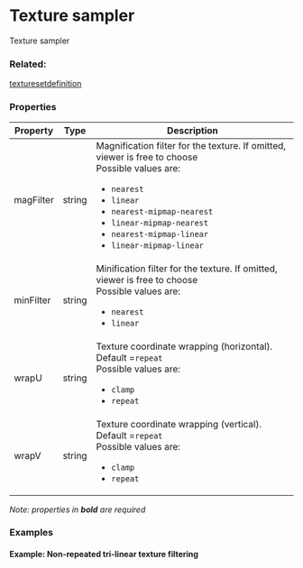 # Texture sampler

Texture sampler

### Related:

[texturesetdefinition](texturesetdefinition.md)
### Properties

| Property | Type | Description |
| --- | --- | --- |
| magFilter | string | Magnification filter for the texture. If omitted, viewer is free to choose<div>Possible values are:<ul><li>`nearest`</li><li>`linear`</li><li>`nearest-mipmap-nearest`</li><li>`linear-mipmap-nearest`</li><li>`nearest-mipmap-linear`</li><li>`linear-mipmap-linear`</li></ul></div> |
| minFilter | string | Minification filter for the texture. If omitted, viewer is free to choose<div>Possible values are:<ul><li>`nearest`</li><li>`linear`</li></ul></div> |
| wrapU | string | Texture coordinate wrapping (horizontal). Default =`repeat`<div>Possible values are:<ul><li>`clamp`</li><li>`repeat`</li></ul></div> |
| wrapV | string | Texture coordinate wrapping (vertical). Default =`repeat`<div>Possible values are:<ul><li>`clamp`</li><li>`repeat`</li></ul></div> |

*Note: properties in **bold** are required*

### Examples 

#### Example: Non-repeated tri-linear texture filtering 

